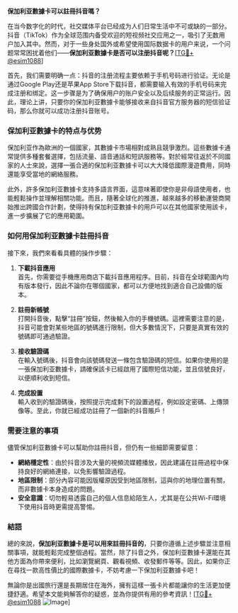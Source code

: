 **保加利亚數據卡可以註冊抖音嗎？**

在当今数字化的时代，社交媒体平台已经成为人们日常生活中不可或缺的一部分。抖音（TikTok）作为全球范围内备受欢迎的短视频社交应用之一，吸引了无数用户加入其中。然而，对于一些身处国外或希望使用国际数据卡的用户来说，一个问题常常困扰着他们——**保加利亚數據卡是否可以注册抖音呢？**[[TG💪+ @esim1088](https://t.me/s/esim1088)]

首先，我们需要明确一点：抖音的注册流程主要依赖于手机号码进行验证。无论是通过Google Play还是苹果App Store下载抖音，都需要输入有效的手机号码来完成注册和绑定。这一步骤是为了确保用户的账户安全以及后续服务的正常运行。因此，理论上讲，只要你的保加利亚數據卡能够接收来自抖音官方服务器的短信验证码，那么你就可以成功注册抖音账号。

### **保加利亚數據卡的特点与优势**

保加利亚作為歐洲的一個國家，其數據卡市場相對成熟且競爭激烈。這些數據卡通常提供多種套餐選擇，包括流量、語音通話和短訊服務等。對於經常往返於不同國家的人士來說，選擇一張合適的保加利亚數據卡可以大大降低國際漫遊費用，同時還能享受當地的網絡服務。

此外，許多保加利亚數據卡支持多語言界面，這意味著即使你是非母語使用者，也能輕鬆操作並理解相關功能。而且，隨著全球化的推進，越來越多的移動運營商開始推出跨國合作計劃，使得持有保加利亚數據卡的用戶可以在其他國家使用該卡，進一步擴展了它的應用範圍。

### **如何用保加利亚數據卡註冊抖音**

接下來，我們來看看具體的操作步驟：

1. **下載抖音應用**  
   首先，你需要從手機應用商店下載抖音應用程序。目前，抖音在全球範圍內均有版本發行，因此不論你在哪個國家，都可以方便地找到適合自己設備的版本。

2. **註冊新帳號**  
   打開抖音後，點擊“註冊”按鈕，然後輸入你的手機號碼。這裡需要注意的是，抖音可能會對某些地區的號碼進行限制，但大多數情況下，只要是真實有效的號碼即可通過驗證。

3. **接收驗證碼**  
   在輸入號碼後，抖音會向該號碼發送一條包含驗證碼的短信。如果你使用的是一張保加利亚數據卡，請確保該卡已經啟用了國際短信功能，並且信號良好，以便順利收到短信。

4. **完成設置**  
   輸入收到的驗證碼後，按照提示完成剩下的設置過程，例如設定密碼、上傳頭像等。至此，你就已經成功註冊了一個新的抖音賬戶！

### **需要注意的事項**

儘管保加利亚數據卡可以幫助你註冊抖音，但仍有一些細節需要留意：

- **網絡穩定性**：由於抖音涉及大量的視頻流媒體播放，因此建議在註冊過程中保持良好的網絡連接，以免影響驗證過程。
- **地區限制**：部分內容可能因版權原因受到地區限制，這與你的地理位置有關，而非數據卡本身造成的問題。
- **安全意識**：切勿輕易透露自己的個人信息給陌生人，尤其是在公共Wi-Fi環境下使用抖音時更需提高警惕。

### **結語**

總的來說，**保加利亚數據卡是可以用來註冊抖音的**，只要你遵循上述步驟並注意相關事項，就能輕鬆完成整個過程。當然，除了抖音之外，保加利亚數據卡還能在其他方面為你帶來便利，比如瀏覽網頁、觀看視頻、收發郵件等等。因此，如果你正在尋找一款高性價比的國際數據卡，不妨考慮一下保加利亚數據卡吧！

無論你是出國旅行還是長期居住在海外，擁有這樣一張卡片都能讓你的生活更加便捷舒適。希望本文能夠解答你的疑惑，並為你提供有用的參考資訊！[[TG💪+ @esim1088](https://t.me/s/esim1088) ![Image](https://i.postimg.cc/4NQfJmqS/Snipaste-2025-05-13-00-14-12.png)]